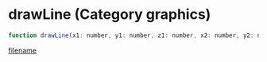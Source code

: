 # drawLine (Category graphics)

```js
function drawLine(x1: number, y1: number, z1: number, x2: number, y2: number, z2: number, red: number, green: number, blue: number, alpha: number): void
```

[filename](drawLine_m.md ':include')